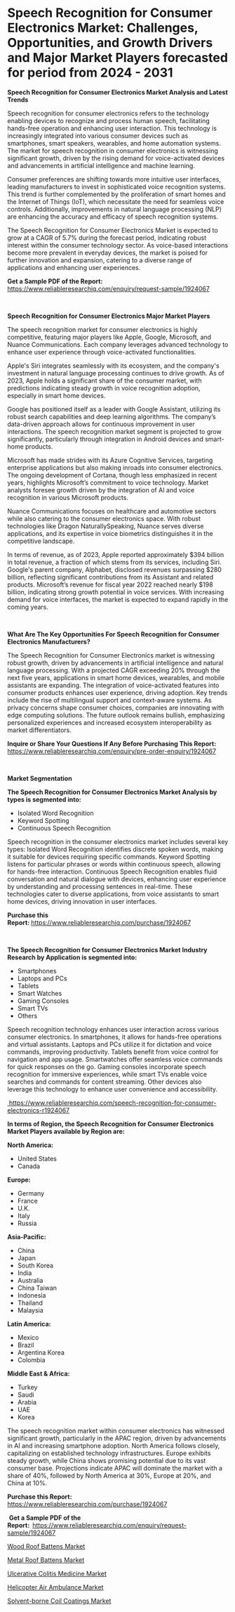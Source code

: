 <p><h1>Speech Recognition for Consumer Electronics Market: Challenges, Opportunities, and Growth Drivers and Major Market Players forecasted for period from 2024 - 2031</h1></p><p><strong>Speech Recognition for Consumer Electronics Market Analysis and Latest Trends</strong></p>
<p><p>Speech recognition for consumer electronics refers to the technology enabling devices to recognize and process human speech, facilitating hands-free operation and enhancing user interaction. This technology is increasingly integrated into various consumer devices such as smartphones, smart speakers, wearables, and home automation systems. The market for speech recognition in consumer electronics is witnessing significant growth, driven by the rising demand for voice-activated devices and advancements in artificial intelligence and machine learning.</p><p>Consumer preferences are shifting towards more intuitive user interfaces, leading manufacturers to invest in sophisticated voice recognition systems. This trend is further complemented by the proliferation of smart homes and the Internet of Things (IoT), which necessitate the need for seamless voice controls. Additionally, improvements in natural language processing (NLP) are enhancing the accuracy and efficacy of speech recognition systems.</p><p>The Speech Recognition for Consumer Electronics Market is expected to grow at a CAGR of 5.7% during the forecast period, indicating robust interest within the consumer technology sector. As voice-based interactions become more prevalent in everyday devices, the market is poised for further innovation and expansion, catering to a diverse range of applications and enhancing user experiences.</p></p>
<p><strong>Get a Sample PDF of the Report:&nbsp;</strong> <a href="https://www.reliableresearchiq.com/enquiry/request-sample/1924067?utm_campaign=1260&utm_medium=2&utm_source=Github&utm_content=ia&utm_term=24102024&utm_id=speech-recognition-for-consumer-electronics">https://www.reliableresearchiq.com/enquiry/request-sample/1924067</a></p>
<p>&nbsp;</p>
<p><strong>Speech Recognition for Consumer Electronics Major Market Players</strong></p>
<p><p>The speech recognition market for consumer electronics is highly competitive, featuring major players like Apple, Google, Microsoft, and Nuance Communications. Each company leverages advanced technology to enhance user experience through voice-activated functionalities.</p><p>Apple's Siri integrates seamlessly with its ecosystem, and the company's investment in natural language processing continues to drive growth. As of 2023, Apple holds a significant share of the consumer market, with predictions indicating steady growth in voice recognition adoption, especially in smart home devices.</p><p>Google has positioned itself as a leader with Google Assistant, utilizing its robust search capabilities and deep learning algorithms. The company’s data-driven approach allows for continuous improvement in user interactions. The speech recognition market segment is projected to grow significantly, particularly through integration in Android devices and smart-home products.</p><p>Microsoft has made strides with its Azure Cognitive Services, targeting enterprise applications but also making inroads into consumer electronics. The ongoing development of Cortana, though less emphasized in recent years, highlights Microsoft’s commitment to voice technology. Market analysts foresee growth driven by the integration of AI and voice recognition in various Microsoft products.</p><p>Nuance Communications focuses on healthcare and automotive sectors while also catering to the consumer electronics space. With robust technologies like Dragon NaturallySpeaking, Nuance serves diverse applications, and its expertise in voice biometrics distinguishes it in the competitive landscape.</p><p>In terms of revenue, as of 2023, Apple reported approximately $394 billion in total revenue, a fraction of which stems from its services, including Siri. Google's parent company, Alphabet, disclosed revenues surpassing $280 billion, reflecting significant contributions from its Assistant and related products. Microsoft’s revenue for fiscal year 2022 reached nearly $198 billion, indicating strong growth potential in voice services. With increasing demand for voice interfaces, the market is expected to expand rapidly in the coming years.</p></p>
<p>&nbsp;</p>
<p><strong>What Are The Key Opportunities For Speech Recognition for Consumer Electronics Manufacturers?</strong></p>
<p><p>The Speech Recognition for Consumer Electronics market is witnessing robust growth, driven by advancements in artificial intelligence and natural language processing. With a projected CAGR exceeding 20% through the next five years, applications in smart home devices, wearables, and mobile assistants are expanding. The integration of voice-activated features into consumer products enhances user experience, driving adoption. Key trends include the rise of multilingual support and context-aware systems. As privacy concerns shape consumer choices, companies are innovating with edge computing solutions. The future outlook remains bullish, emphasizing personalized experiences and increased ecosystem interoperability as market differentiators.</p></p>
<p><strong>Inquire or Share Your Questions If Any Before Purchasing This Report:</strong> <a href="https://www.reliableresearchiq.com/enquiry/pre-order-enquiry/1924067?utm_campaign=1260&utm_medium=2&utm_source=Github&utm_content=ia&utm_term=24102024&utm_id=speech-recognition-for-consumer-electronics">https://www.reliableresearchiq.com/enquiry/pre-order-enquiry/1924067</a></p>
<p>&nbsp;</p>
<p><strong>Market Segmentation</strong></p>
<p><strong>The Speech Recognition for Consumer Electronics Market Analysis by types is segmented into:</strong></p>
<p><ul><li>Isolated Word Recognition</li><li>Keyword Spotting</li><li>Continuous Speech Recognition</li></ul></p>
<p><p>Speech recognition in the consumer electronics market includes several key types: Isolated Word Recognition identifies discrete spoken words, making it suitable for devices requiring specific commands. Keyword Spotting listens for particular phrases or words within continuous speech, allowing for hands-free interaction. Continuous Speech Recognition enables fluid conversation and natural dialogue with devices, enhancing user experience by understanding and processing sentences in real-time. These technologies cater to diverse applications, from voice assistants to smart home devices, driving innovation in user interfaces.</p></p>
<p><strong>Purchase this Report:&nbsp;</strong><a href="https://www.reliableresearchiq.com/purchase/1924067?utm_campaign=1260&utm_medium=2&utm_source=Github&utm_content=ia&utm_term=24102024&utm_id=speech-recognition-for-consumer-electronics">https://www.reliableresearchiq.com/purchase/1924067</a></p>
<p>&nbsp;</p>
<p><strong>The Speech Recognition for Consumer Electronics Market Industry Research by Application is segmented into:</strong></p>
<p><ul><li>Smartphones</li><li>Laptops and PCs</li><li>Tablets</li><li>Smart Watches</li><li>Gaming Consoles</li><li>Smart TVs</li><li>Others</li></ul></p>
<p><p>Speech recognition technology enhances user interaction across various consumer electronics. In smartphones, it allows for hands-free operations and virtual assistants. Laptops and PCs utilize it for dictation and voice commands, improving productivity. Tablets benefit from voice control for navigation and app usage. Smartwatches offer seamless voice commands for quick responses on the go. Gaming consoles incorporate speech recognition for immersive experiences, while smart TVs enable voice searches and commands for content streaming. Other devices also leverage this technology to enhance user convenience and accessibility.</p></p>
<p><a href="https://www.reliableresearchiq.com/speech-recognition-for-consumer-electronics-r1924067?utm_campaign=1260&utm_medium=2&utm_source=Github&utm_content=ia&utm_term=24102024&utm_id=speech-recognition-for-consumer-electronics">&nbsp;https://www.reliableresearchiq.com/speech-recognition-for-consumer-electronics-r1924067</a></p>
<p><strong>In terms of Region, the Speech Recognition for Consumer Electronics Market Players available by Region are:</strong></p>
<p>
    <p> <strong> North America: </strong>
        <ul>
            <li>United States</li>
            <li>Canada</li>
        </ul>
        </p> 
    <p> <strong> Europe: </strong>
        <ul>
            <li>Germany</li>
            <li>France</li>
            <li>U.K.</li>
            <li>Italy</li>
            <li>Russia</li>
        </ul>
        </p> 
    <p> <strong> Asia-Pacific: </strong>
        <ul>
            <li>China</li>
            <li>Japan</li>
            <li>South Korea</li>
            <li>India</li>
            <li>Australia</li>
            <li>China Taiwan</li>
            <li>Indonesia</li>
            <li>Thailand</li>
            <li>Malaysia</li>
        </ul>
        </p> 
    <p> <strong> Latin America: </strong>
        <ul>
            <li>Mexico</li>
            <li>Brazil</li>
            <li>Argentina Korea</li>
            <li>Colombia</li>
        </ul>
        </p> 
    <p> <strong> Middle East & Africa: </strong>
        <ul>
            <li>Turkey</li>
            <li>Saudi</li>
            <li>Arabia</li>
            <li>UAE</li>
            <li>Korea</li>
        </ul>
    </p>
    </p>
<p><p>The speech recognition market within consumer electronics has witnessed significant growth, particularly in the APAC region, driven by advancements in AI and increasing smartphone adoption. North America follows closely, capitalizing on established technology infrastructures. Europe exhibits steady growth, while China shows promising potential due to its vast consumer base. Projections indicate APAC will dominate the market with a share of 40%, followed by North America at 30%, Europe at 20%, and China at 10%.</p></p>
<p><strong>Purchase this Report: </strong><a href="https://www.reliableresearchiq.com/purchase/1924067?utm_campaign=1260&utm_medium=2&utm_source=Github&utm_content=ia&utm_term=24102024&utm_id=speech-recognition-for-consumer-electronics">https://www.reliableresearchiq.com/purchase/1924067</a></p>
<p>&nbsp;<strong>Get a Sample PDF of the Report:&nbsp;&nbsp;</strong><a href="https://www.reliableresearchiq.com/enquiry/request-sample/1924067?utm_campaign=1260&utm_medium=2&utm_source=Github&utm_content=ia&utm_term=24102024&utm_id=speech-recognition-for-consumer-electronics">https://www.reliableresearchiq.com/enquiry/request-sample/1924067</a></p>
<p><strong></strong></p>
<p><p><a href="https://issuu.com/reportprime-2/docs/wood-roof-battens-market-size-2030._9acbba95a959aa?utm_campaign=1260&utm_medium=2&utm_source=Github&utm_content=ia&utm_term=24102024&utm_id=speech-recognition-for-consumer-electronics">Wood Roof Battens Market</a></p><p><a href="https://issuu.com/reportprime-2/docs/metal-roof-battens-market-size-2030_7b81f9e47a5c85?utm_campaign=1260&utm_medium=2&utm_source=Github&utm_content=ia&utm_term=24102024&utm_id=speech-recognition-for-consumer-electronics">Metal Roof Battens Market</a></p><p><a href="https://www.linkedin.com/pulse/global-ulcerative-colitis-medicine-market-trends-analysis-zljue?utm_campaign=1260&utm_medium=2&utm_source=Github&utm_content=ia&utm_term=24102024&utm_id=speech-recognition-for-consumer-electronics">Ulcerative Colitis Medicine Market</a></p><p><a href="https://www.linkedin.com/pulse/evolution-helicopter-air-ambulance-market-key-shifts-from-dqnoe?utm_campaign=1260&utm_medium=2&utm_source=Github&utm_content=ia&utm_term=24102024&utm_id=speech-recognition-for-consumer-electronics">Helicopter Air Ambulance Market</a></p><p><a href="https://github.com/angilauio/Market-Research-Report-List-1/blob/main/solvent-borne-coil-coatings-market.md?utm_campaign=1260&utm_medium=2&utm_source=Github&utm_content=ia&utm_term=24102024&utm_id=speech-recognition-for-consumer-electronics">Solvent-borne Coil Coatings Market</a></p></p>
